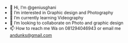 - 👋 Hi, I’m @geniusghani
- 👀 I’m interested in Graphic design and Photography
- 🌱 I’m currently learning Videography
- 💞️ I’m looking to collaborate on Photo and graphic design
- 📫 How to reach me Wa on 081294046943 or email me andunks@gmail.com

<!---
geniusghani/geniusghani is a ✨ special ✨ repository because its `README.md` (this file) appears on your GitHub profile.
You can click the Preview link to take a look at your changes.
--->
